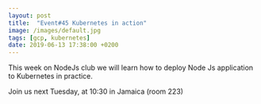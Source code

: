 ```yaml
---
layout: post
title:  "Event#45 Kubernetes in action"
image: /images/default.jpg
tags: [gcp, kubernetes]
date: 2019-06-13 17:38:00 +0200
---
```


This week on NodeJs club we will learn how to deploy Node Js application to Kubernetes in practice.[]()

Join us next Tuesday, at 10:30 in Jamaica (room 223)